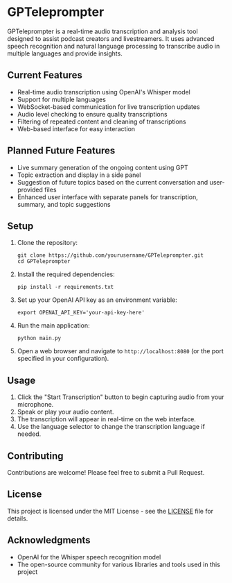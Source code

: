 # GPTeleprompter

GPTeleprompter is a real-time audio transcription and analysis tool designed to assist podcast creators and livestreamers. It uses advanced speech recognition and natural language processing to transcribe audio in multiple languages and provide insights.

## Current Features

- Real-time audio transcription using OpenAI's Whisper model
- Support for multiple languages
- WebSocket-based communication for live transcription updates
- Audio level checking to ensure quality transcriptions
- Filtering of repeated content and cleaning of transcriptions
- Web-based interface for easy interaction

## Planned Future Features

- Live summary generation of the ongoing content using GPT
- Topic extraction and display in a side panel
- Suggestion of future topics based on the current conversation and user-provided files
- Enhanced user interface with separate panels for transcription, summary, and topic suggestions

## Setup

1. Clone the repository:
   ```
   git clone https://github.com/yourusername/GPTeleprompter.git
   cd GPTeleprompter
   ```

2. Install the required dependencies:
   ```
   pip install -r requirements.txt
   ```

3. Set up your OpenAI API key as an environment variable:
   ```
   export OPENAI_API_KEY='your-api-key-here'
   ```

4. Run the main application:
   ```
   python main.py
   ```

5. Open a web browser and navigate to `http://localhost:8080` (or the port specified in your configuration).

## Usage

1. Click the "Start Transcription" button to begin capturing audio from your microphone.
2. Speak or play your audio content.
3. The transcription will appear in real-time on the web interface.
4. Use the language selector to change the transcription language if needed.

## Contributing

Contributions are welcome! Please feel free to submit a Pull Request.

## License

This project is licensed under the MIT License - see the [LICENSE](LICENSE) file for details.

## Acknowledgments

- OpenAI for the Whisper speech recognition model
- The open-source community for various libraries and tools used in this project
